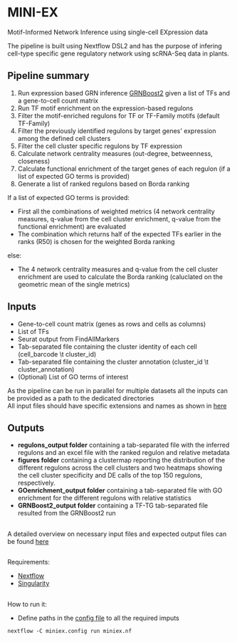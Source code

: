 # MINI-EX

Motif-Informed Network Inference using single-cell EXpression data  

The pipeline is built using Nextflow DSL2 and has the purpose of infering cell-type specific gene regulatory network using scRNA-Seq data in plants.  

## **Pipeline summary**
1. Run expression based GRN inference [GRNBoost2](https://arboreto.readthedocs.io/en/latest/algorithms.html#grnboost2) given a list of TFs and a gene-to-cell count matrix
2. Run TF motif enrichment on the expression-based regulons  
3. Filter the motif-enriched regulons for TF or TF-Family motifs (default TF-Family)
4. Filter the previously identified regulons by target genes' expression among the defined cell clusters
5. Filter the cell cluster specific regulons by TF expression 
6. Calculate network centrality measures (out-degree, betweenness, closeness)
7. Calculate functional enrichment of the target genes of each regulon (if a list of expected GO terms is provided)
8. Generate a list of ranked regulons based on Borda ranking

If a list of expected GO terms is provided:
- First all the combinations of weighted metrics (4 network centrality measures, q-value from the cell cluster enrichment, q-value from the functional enrichment) are evaluated
- The combination which returns half of the expected TFs earlier in the ranks (R50) is chosen for the weighted Borda ranking

else:
- The 4 network centrality measures and q-value from the cell cluster enrichment are used to calculate the Borda ranking (caluclated on the geometric mean of the single metrics)

## **Inputs**
* Gene-to-cell count matrix (genes as rows and cells as columns)
* List of TFs
* Seurat output from FindAllMarkers
* Tab-separated file containing the cluster identity of each cell (cell_barcode \t cluster_id)
* Tab-separated file containing the cluster annotation (cluster_id \t cluster_annotation)
* (Optional) List of GO terms of interest

As the pipeline can be run in parallel for multiple datasets all the inputs can be provided as a path to the dedicated directories  
All input files should have specific extensions and names as shown in [here](docs/data_preparation.md)  


## **Outputs**
* **regulons_output folder** containing a tab-separated file with the inferred regulons and an excel file with the ranked regulon and relative metadata
* **figures folder** containing a clustermap reporting the distribution of the different regulons across the cell clusters and two heatmaps showing the cell cluster specificity and DE calls of the top 150 regulons, respectively. 
* **GOenrichment_output folder** containing a tab-separated file with GO enrichment for the different regulons with relative statistics
* **GRNBoost2_output folder** containing a TF-TG tab-separated file resulted from the GRNBoost2 run   
  
##   
A detailed overview on necessary input files and expected output files can be found [here](example/)
## 
Requirements:

* [Nextflow](https://www.nextflow.io/)
* [Singularity](https://sylabs.io/guides/3.0/user-guide/index.html)
## 
How to run it:

* Define paths in the [config file](docs/configuration.md) to all the required imputs

```
nextflow -C miniex.config run miniex.nf
```

